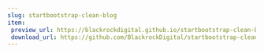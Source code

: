 ```yaml
---
slug: startbootstrap-clean-blog
item:
 preview_url: https://blackrockdigital.github.io/startbootstrap-clean-blog/
 download_url: https://github.com/BlackrockDigital/startbootstrap-clean-blog/archive/gh-pages.zip
---
```

